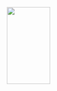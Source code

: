 <div align="center">
  <a href="https://github.com/magikka">
  <img height="180em" width="45%" src="https://github-readme-stats.vercel.app/api/top-langs/?username=magikka&layout=compact&langs_count=7&theme=dracula"/>
</div>
  
